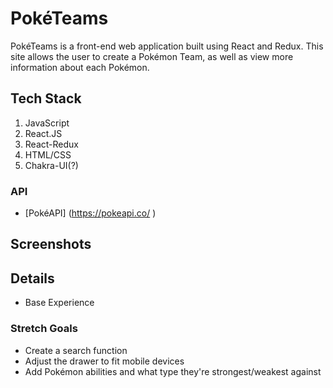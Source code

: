 # PokéTeams

PokéTeams is a front-end web application built using React and Redux. This site allows the user to create a Pokémon Team, as well as view more information about each Pokémon.

## Tech Stack
1. JavaScript
2. React.JS
3. React-Redux
4. HTML/CSS
5. Chakra-UI(?)


### API
- [PokéAPI] (https://pokeapi.co/
)

## Screenshots


## Details
- Base Experience


### Stretch Goals
- Create a search function
- Adjust the drawer to fit mobile devices
- Add Pokémon abilities and what type they're strongest/weakest against

